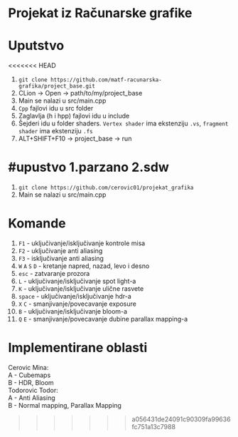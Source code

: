 # Projekat iz Računarske grafike

# Uputstvo
<<<<<<< HEAD
1. `git clone https://github.com/matf-racunarska-grafika/project_base.git`
2. CLion -> Open -> path/to/my/project_base
3. Main se nalazi u src/main.cpp
4. `Cpp` fajlovi idu u src folder
5. Zaglavlja (h i hpp) fajlovi idu u include
6. Šejderi idu u folder shaders. `Vertex shader` ima ekstenziju `.vs`, `fragment shader` ima ekstenziju `.fs`
7. ALT+SHIFT+F10 -> project_base -> run


#upustvo
1.parzano 
2.sdw
=======
1. `git clone https://github.com/cerovic01/projekat_grafika`
2. Main se nalazi u src/main.cpp

# Komande
1. `F1` - uključivanje/isključivanje kontrole misa
2. `F2` - uključivanje anti aliasing
3. `F3` - isključivanje anti aliasing
4. `W` `A` `S` `D` - kretanje napred, nazad, levo i desno
5. `esc` - zatvaranje prozora
6. `L` - uključivanje/isključivanje spot light-a
7. `K` - uključivanje/isključivanje ulične rasvete
8. `space` - uključivanje/isključivanje hdr-a
9. `X` `C` - smanjivanje/povecavanje exposure
10. `B` - uključivanje/isključivanje bloom-a
11. `Q` `E` - smanjivanje/povecavanje dubine parallax mapping-a

# Implementirane oblasti
Cerovic Mina:<br>
A - Cubemaps <br>
B - HDR, Bloom<br>
Todorovic Todor:<br> A - Anti Aliasing <br> B - Normal mapping, Parallax Mapping
>>>>>>> a056431de24091c90309fa99636fc751a13c7988
